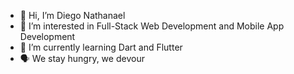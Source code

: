 - 👋 Hi, I’m Diego Nathanael
- 👀 I’m interested in Full-Stack Web Development and Mobile App Development
- 🌱 I’m currently learning Dart and Flutter
- 🗣️ We stay hungry, we devour
